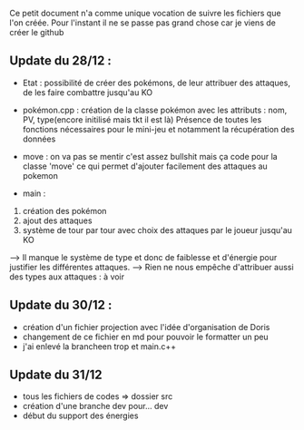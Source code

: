 Ce petit document n'a comme unique vocation de suivre les fichiers que l'on créée.
Pour l'instant il ne se passe pas grand chose car je viens de créer le github


## Update du 28/12 : 
- Etat : possibilité de créer des pokémons, de leur attribuer des attaques, de les faire combattre jusqu'au KO

- pokémon.cpp : création de la classe pokémon avec les attributs : nom, PV, type(encore initilisé mais tkt il est là)
    Présence de toutes les fonctions nécessaires pour le mini-jeu et notamment la récupération des données

- move : on va pas se mentir c'est assez bullshit mais ça code pour la classe 'move' ce qui permet d'ajouter facilement des attaques au pokemon

- main : 
1) création des pokémon
2) ajout des attaques
3) système de tour par tour avec choix des attaques par le joueur jusqu'au KO


--> Il manque le système de type et donc de faiblesse et d'énergie pour justifier les différentes attaques.
--> Rien ne nous empêche d'attribuer aussi des types aux attaques : à voir

## Update du 30/12 :

- création d'un fichier projection avec l'idée d'organisation de Doris
- changement de ce fichier en md pour pouvoir le formatter un peu
- j'ai enlevé la brancheen trop et main.c++

## Update du 31/12
- tous les fichiers de codes => dossier src
- création d'une branche dev pour... dev
- début du support des énergies